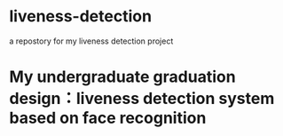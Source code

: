 # liveness-detection
a repostory for my liveness detection project

# My undergraduate graduation design：liveness detection system based on face recognition
